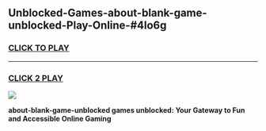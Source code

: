 
## Unblocked-Games-about-blank-game-unblocked-Play-Online-#4lo6g
<h3>
<a href="https://premium.freeplayer.one?title=about-blank-game-unblocked&ref=27F">CLICK TO PLAY</a></h3>
<hr>

<h3>
<a href="https://premium.freeplayer.one?title=about-blank-game-unblocked&ref=27F">CLICK 2 PLAY</a>
  
</h3>

<a href="https://premium.freeplayer.one?title=about-blank-game-unblocked&ref=27F"><img src="https://clearcache.store/games.png"></a>


**about-blank-game-unblocked games unblocked: Your Gateway to Fun and Accessible Online Gaming**

